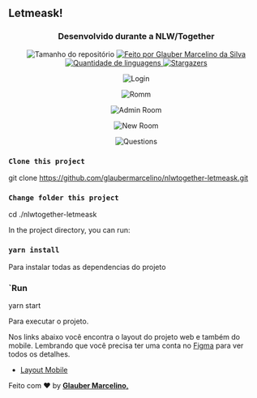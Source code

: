 ## Letmeask!

<h3 align="center">Desenvolvido durante a NLW/Together</h3>

<p align="center">
  <img alt="Tamanho do repositório" src="https://img.shields.io/github/repo-size/glaubermarcelino/nlwtogether-letmeask">
  
  <a href="https://www.instagram.com/mrglauber/">
	   <img alt="Feito por Glauber Marcelino da Silva" src="https://img.shields.io/badge/made%20by-Glauber%20Marcelino-%2304D361">
  </a>
  
  <a href="https://github.com/glaubermarcelino/nlwtogether-letmeask/search?l=typescript">
    <img alt="Quantidade de linguagens" src="https://img.shields.io/github/languages/count/glaubermarcelino/nlwtogether-letmeask">
  </a>
  
  <a href="https://github.com/glaubermarcelino/nlwtogether-letmeask/stargazers">
    <img alt="Stargazers" src="https://img.shields.io/github/stars/glaubermarcelino/nlwtogether-letmeask">
  </a>
</p>

<p align="center"> <img src="https://github.com/glaubermarcelino/nlwtogether-letmeask/blob/main/screens/login.png?raw=true" alt="Login" /> </p>
<p align="center"> <img src="https://github.com/glaubermarcelino/nlwtogether-letmeask/blob/main/screens/Room.png?raw=true" alt="Romm" /> </p>
<p align="center"> <img src="https://github.com/glaubermarcelino/nlwtogether-letmeask/blob/main/screens/Admin%20Room.png?raw=true" alt="Admin Room" /> </p>
<p align="center"> <img src="https://github.com/glaubermarcelino/nlwtogether-letmeask/blob/main/screens/New%20Room.png?raw=true" alt="New Room" /> </p>
<p align="center"> <img src="https://github.com/glaubermarcelino/nlwtogether-letmeask/blob/main/screens/question.png?raw=true" alt="Questions" /> </p>


### `Clone this project`
git clone https://github.com/glaubermarcelino/nlwtogether-letmeask.git

### `Change folder this project`
cd ./nlwtogether-letmeask

In the project directory, you can run:

### `yarn install`

Para instalar todas as dependencias do projeto

### `Run
yarn start


Para executar o projeto.

Nos links abaixo você encontra o layout do projeto web e também do mobile. Lembrando que você precisa ter uma conta no [Figma](http://figma.com/) para ver todos os detalhes.

- [Layout Mobile](https://www.figma.com/file/IChe9rlbvwEPlKSRw3YTZU/Letmeask-(Copy)?node-id=0%3A1)

Feito com ♥ by <strong><a href="https://www.linkedin.com/in/gtstecnologia/">Glauber Marcelino, </a></strong>

